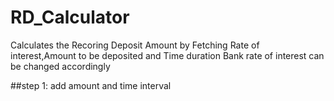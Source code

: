 # RD_Calculator
Calculates the Recoring Deposit Amount by Fetching Rate of interest,Amount to be deposited and Time duration
Bank rate of interest can be changed accordingly 

##step 1: add amount and time interval 


